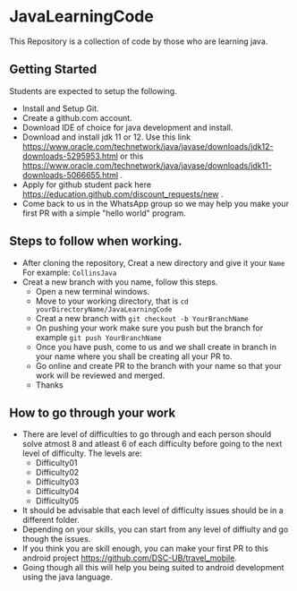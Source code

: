 # JavaLearningCode
This Repository is a collection of code by those who are learning java.

## Getting Started
Students are expected to setup the following.
- Install and Setup Git.
- Create a github.com account.
- Download IDE of choice for java development and install.
- Download and install jdk 11 or 12. Use this link https://www.oracle.com/technetwork/java/javase/downloads/jdk12-downloads-5295953.html
  or this https://www.oracle.com/technetwork/java/javase/downloads/jdk11-downloads-5066655.html .
- Apply for github student pack here https://education.github.com/discount_requests/new .
- Come back to us in the WhatsApp group so we may help you make your first PR with a simple "hello world" program.

## Steps to follow when working.
- After cloning the repository, Creat a new directory and give it your `Name` For example: `CollinsJava`
- Creat a new branch with you name, follow this steps.
  * Open a new terminal windows.
  * Move to your working directory, that is `cd yourDirectoryName/JavaLearningCode` 
  * Creat a new branch with `git checkout -b YourBranchName`
  * On pushing your work make sure you push but the branch for example `git push YourBranchName`
  * Once you have push, come to us and we shall create in branch in your name where you shall be creating all your PR to.
  * Go online and create PR to the branch with your name so that your work will be reviewed and merged.
  * Thanks
  
## How to go through your work
- There are level of difficulties to go through and each person should solve atmost 8 and atleast 6 of each difficulty before going to the   next level of difficulty. The levels are:
  * Difficulty01
  * Difficulty02
  * Difficulty03
  * Difficulty04
  * Difficulty05
- It should be advisable that each level of difficulty issues should be in a different folder.
- Depending on your skills, you can start from any level of diffiulty and go though the issues.
- If you think you are skill enough, you can make your first PR to this android project https://github.com/DSC-UB/travel_mobile.
- Going though all this will help you being suited to android development using the java language.
